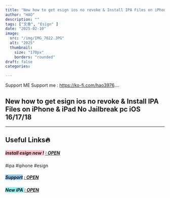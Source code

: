 ```yaml
---
title: "New how to get esign ios no revoke & Install IPA Files on iPhone & iPad No Jailbreak pc iOS 16/17/18"
author: "HAO"
description: ""
tags: ["文章", "Esign" ]
date: "2025-02-10"
image:
  src: "/img/IMG_7022.JPG"
  alt: "2025"
  thumbnail:
    size: "170px"
    borders: "rounded"
draft: false
categories:

---
```


Support ME 
Support me : https://ko-fi.com/hao3976....
<!--more-->

## **New how to get esign ios no revoke & Install IPA Files on iPhone & iPad No Jailbreak pc iOS 16/17/18**

---

## **Useful Links🔥**

##### **<font style="background: pink"> install esign new !</font>** **[  : OPEN](https://beacons.ai/starcheatss/home)**

#ipa #iphone #esign

##### **<and font style="background: #8dc7f0 "> Support</font>** **[  : OPEN](https://ko-fi.com/hao3976)**

##### **<and font style="background: #8dedf0 "> New iPA </font>** **[  : OPEN](https://www.patreon.com/hao8?utm_medium=unknown&utm_source=join_link&utm_campaign=creatorshare_creator&utm_content=copyLink)**

